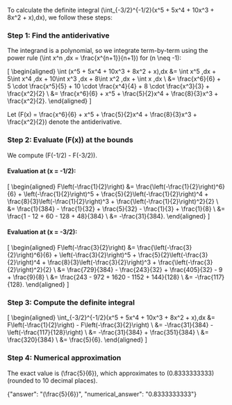 

To calculate the definite integral \(\int_{-3/2}^{-1/2}(x^5 + 5x^4 + 10x^3 + 8x^2 + x)\,dx\), we follow these steps:

### Step 1: Find the antiderivative
The integrand is a polynomial, so we integrate term-by-term using the power rule \(\int x^n \,dx = \frac{x^{n+1}}{n+1}\) for \(n \neq -1\):

\[
\begin{aligned}
\int (x^5 + 5x^4 + 10x^3 + 8x^2 + x)\,dx &= \int x^5 \,dx + 5\int x^4 \,dx + 10\int x^3 \,dx + 8\int x^2 \,dx + \int x \,dx \\
&= \frac{x^6}{6} + 5 \cdot \frac{x^5}{5} + 10 \cdot \frac{x^4}{4} + 8 \cdot \frac{x^3}{3} + \frac{x^2}{2} \\
&= \frac{x^6}{6} + x^5 + \frac{5}{2}x^4 + \frac{8}{3}x^3 + \frac{x^2}{2}.
\end{aligned}
\]

Let \(F(x) = \frac{x^6}{6} + x^5 + \frac{5}{2}x^4 + \frac{8}{3}x^3 + \frac{x^2}{2}\) denote the antiderivative.

### Step 2: Evaluate \(F(x)\) at the bounds
We compute \(F(-1/2) - F(-3/2)\).

#### Evaluation at \(x = -1/2\):
\[
\begin{aligned}
F\left(-\frac{1}{2}\right) &= \frac{\left(-\frac{1}{2}\right)^6}{6} + \left(-\frac{1}{2}\right)^5 + \frac{5}{2}\left(-\frac{1}{2}\right)^4 + \frac{8}{3}\left(-\frac{1}{2}\right)^3 + \frac{\left(-\frac{1}{2}\right)^2}{2} \\
&= \frac{1}{384} - \frac{1}{32} + \frac{5}{32} - \frac{1}{3} + \frac{1}{8} \\
&= \frac{1 - 12 + 60 - 128 + 48}{384} \\
&= -\frac{31}{384}.
\end{aligned}
\]

#### Evaluation at \(x = -3/2\):
\[
\begin{aligned}
F\left(-\frac{3}{2}\right) &= \frac{\left(-\frac{3}{2}\right)^6}{6} + \left(-\frac{3}{2}\right)^5 + \frac{5}{2}\left(-\frac{3}{2}\right)^4 + \frac{8}{3}\left(-\frac{3}{2}\right)^3 + \frac{\left(-\frac{3}{2}\right)^2}{2} \\
&= \frac{729}{384} - \frac{243}{32} + \frac{405}{32} - 9 + \frac{9}{8} \\
&= \frac{243 - 972 + 1620 - 1152 + 144}{128} \\
&= -\frac{117}{128}.
\end{aligned}
\]

### Step 3: Compute the definite integral
\[
\begin{aligned}
\int_{-3/2}^{-1/2}(x^5 + 5x^4 + 10x^3 + 8x^2 + x)\,dx &= F\left(-\frac{1}{2}\right) - F\left(-\frac{3}{2}\right) \\
&= -\frac{31}{384} - \left(-\frac{117}{128}\right) \\
&= -\frac{31}{384} + \frac{351}{384} \\
&= \frac{320}{384} \\
&= \frac{5}{6}.
\end{aligned}
\]

### Step 4: Numerical approximation
The exact value is \(\frac{5}{6}\), which approximates to \(0.8333333333\) (rounded to 10 decimal places).

{"answer": "\(\frac{5}{6}\)", "numerical_answer": "0.8333333333"}